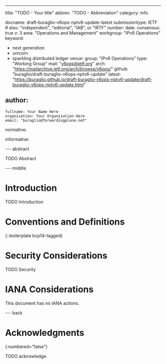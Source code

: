 ---
title: "TODO - Your title"
abbrev: "TODO - Abbreviation"
category: info

docname: draft-buraglio-v6ops-nptv6-update-latest
submissiontype: IETF  # also: "independent", "editorial", "IAB", or "IRTF"
number:
date:
consensus: true
v: 3
area: "Operations and Management"
workgroup: "IPv6 Operations"
keyword:
 - next generation
 - unicorn
 - sparkling distributed ledger
venue:
  group: "IPv6 Operations"
  type: "Working Group"
  mail: "v6ops@ietf.org"
  arch: "https://mailarchive.ietf.org/arch/browse/v6ops/"
  github: "buraglio/draft-buraglio-v6ops-nptv6-update"
  latest: "https://buraglio.github.io/draft-buraglio-v6ops-nptv6-update/draft-buraglio-v6ops-nptv6-update.html"

author:
 -
    fullname: Your Name Here
    organization: Your Organization Here
    email: "buraglio@forwardingplane.net"

normative:

informative:


--- abstract

TODO Abstract


--- middle

# Introduction

TODO Introduction


# Conventions and Definitions

{::boilerplate bcp14-tagged}


# Security Considerations

TODO Security


# IANA Considerations

This document has no IANA actions.


--- back

# Acknowledgments
{:numbered="false"}

TODO acknowledge.
